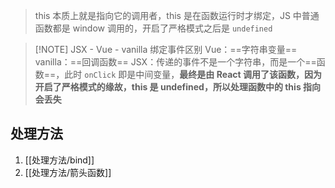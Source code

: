 > this 本质上就是指向它的调用者，this 是在函数运行时才绑定，JS 中普通函数都是 window 调用的，开启了严格模式之后是 `undefined`

> [!NOTE] JSX - Vue - vanilla 绑定事件区别
> Vue：==字符串变量==
> vanilla：==回调函数==
> JSX：传递的事件不是一个字符串，而是一个==函数==，此时 `onClick` 即是中间变量，**最终是由 React 调用了该函数，因为开启了严格模式的缘故，this 是 undefined，所以处理函数中的 this 指向会丢失**

## 处理方法

1. [[处理方法/bind]]
2. [[处理方法/箭头函数]]